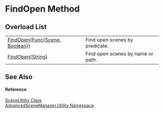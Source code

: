 # FindOpen Method


## Overload List
<table>
<tr>
<td><a href="M_AdvancedSceneManager_Utility_SceneUtility_FindOpen.md">FindOpen(Func(Scene, Boolean))</a></td>
<td>Find open scenes by predicate.</td></tr>
<tr>
<td><a href="M_AdvancedSceneManager_Utility_SceneUtility_FindOpen_1.md">FindOpen(String)</a></td>
<td>Find open scenes by name or path.</td></tr>
</table>

## See Also


#### Reference
<a href="T_AdvancedSceneManager_Utility_SceneUtility.md">SceneUtility Class</a>  
<a href="N_AdvancedSceneManager_Utility.md">AdvancedSceneManager.Utility Namespace</a>  
